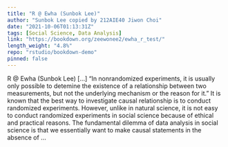 ```yaml
---
title: "R @ Ewha (Sunbok Lee)"
author: "Sunbok Lee copied by 212AIE40 Jiwon Choi"
date: "2021-10-06T01:13:31Z"
tags: [Social Science, Data Analysis]
link: "https://bookdown.org/zeewonee2/ewha_r_test/"
length_weight: "4.8%"
repo: "rstudio/bookdown-demo"
pinned: false
---
```


R @ Ewha (Sunbok Lee) [...] “In nonrandomized experiments, it is usually only possible to detemine the existence of a relationship between two measurements, but not the underlying mechanism or the reason for it.” It is known that the best way to investigate causal relationship is to conduct randomized experiments. However, unlike in natural science, it is not easy to conduct randomized experiments in social science because of ethical and practical reasons. The fundamental dilemma of data analysis in social science is that we essentially want to make causal statements in the absence of ...
